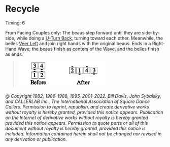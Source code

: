 
# Recycle

Timing: 6

From Facing Couples only: The beaus step forward until they are side-by-side, while
doing a [U-Turn Back](../b1/turn_back.md), turning toward each other. Meanwhile, the belles
[Veer Left](../b1/veer.md) and join
right hands with the original beaus. Ends in a Right-Hand Wave; the beaus finish as
centers of the Wave, and the belles finish as ends.

> 
> ![alt](recycle_1a.png)![alt](recycle_1b.png)
> 

###### @ Copyright 1982, 1986-1988, 1995, 2001-2022. Bill Davis, John Sybalsky, and CALLERLAB Inc., The International Association of Square Dance Callers. Permission to reprint, republish, and create derivative works without royalty is hereby granted, provided this notice appears. Publication on the Internet of derivative works without royalty is hereby granted provided this notice appears. Permission to quote parts or all of this document without royalty is hereby granted, provided this notice is included. Information contained herein shall not be changed nor revised in any derivation or publication.
